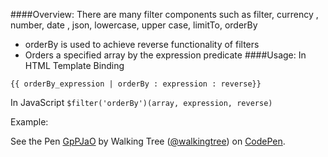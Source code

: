 ####Overview:
There are many filter components such as filter, currency , number, date , json, lowercase, upper case, limitTo, orderBy
*	orderBy is used to achieve reverse functionality of filters
*	Orders a specified array by the expression predicate
####Usage:
In HTML Template Binding
```script
{{ orderBy_expression | orderBy : expression : reverse}}
```
In JavaScript
`$filter('orderBy')(array, expression, reverse)`

Example:
<p data-height="268" data-theme-id="0" data-slug-hash="GpPJaO" data-default-tab="result" data-user="walkingtree" class='codepen'>See the Pen <a href='http://codepen.io/walkingtree/pen/GpPJaO/'>GpPJaO</a> by Walking Tree (<a href='http://codepen.io/walkingtree'>@walkingtree</a>) on <a href='http://codepen.io'>CodePen</a>.</p>
<script async src="//assets.codepen.io/assets/embed/ei.js"></script>
